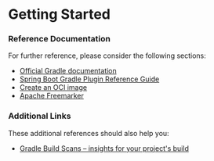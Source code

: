 # Getting Started

### Reference Documentation

For further reference, please consider the following sections:

* [Official Gradle documentation](https://docs.gradle.org)
* [Spring Boot Gradle Plugin Reference Guide](https://docs.spring.io/spring-boot/3.5.0/gradle-plugin)
* [Create an OCI image](https://docs.spring.io/spring-boot/3.5.0/gradle-plugin/packaging-oci-image.html)
* [Apache Freemarker](https://docs.spring.io/spring-boot/3.5.0/reference/web/servlet.html#web.servlet.spring-mvc.template-engines)

### Additional Links

These additional references should also help you:

* [Gradle Build Scans – insights for your project's build](https://scans.gradle.com#gradle)

